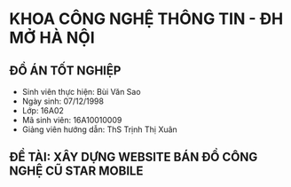 # KHOA CÔNG NGHỆ THÔNG TIN - ĐH MỞ HÀ NỘI

## ĐỒ ÁN TỐT NGHIỆP
- Sinh viên thực hiện: Bùi Văn Sao
- Ngày sinh: 07/12/1998
- Lớp: 16A02
- Mã sinh viên: 16A10010009
- Giảng viên hướng dẫn: ThS Trịnh Thị Xuân

## ĐỀ TÀI: XÂY DỰNG WEBSITE BÁN ĐỒ CÔNG NGHỆ CŨ STAR MOBILE